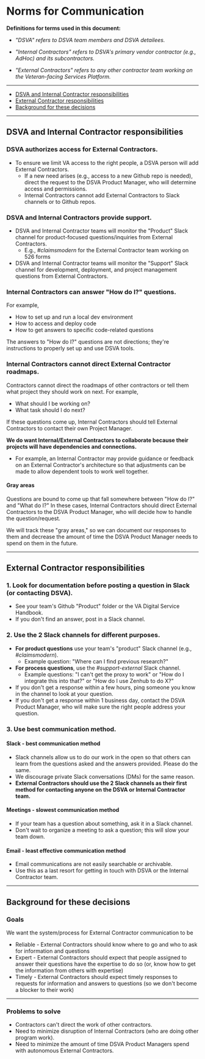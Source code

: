 # Norms for Communication

**Definitions for terms used in this document:**

* *"DSVA" refers to DSVA team members and DSVA detailees.*

* *"Internal Contractors" refers to DSVA's primary vendor contractor (e.g., AdHoc) and its subcontractors.*

* *"External Contractors" refers to any other contractor team working on the Veteran-facing Services Platform.*

<hr>

* [DSVA and Internal Contractor responsibilities](#dsva-and-internal-contractor-responsibilities)
* [External Contractor responsibilities](#external-contractor-responsibilities)
* [Background for these decisions](#background-for-these-decisions)

<hr>


## DSVA and Internal Contractor responsibilities

### DSVA authorizes access for External Contractors.

* To ensure we limit VA access to the right people, a DSVA person will add External Contractors.
  * If a new need arises (e.g., access to a new Github repo is needed), direct the request to the DSVA Product Manager, who will determine access and permissions.
  * Internal Contractors cannot add External Contractors to Slack channels or to Github repos.

### DSVA and Internal Contractors provide support.
* DSVA and Internal Contractor teams will monitor the "Product" Slack channel for product-focused questions/inquiries from External Contractors.
  * E.g., *#claimsmodern* for the External Contractor team working on 526 forms
* DSVA and Internal Contractor teams will monitor the "Support" Slack channel for development, deployment, and project management questions from External Contractors.


### Internal Contractors can answer "How do I?" questions.

For example,
* How to set up and run a local dev environment
* How to access and deploy code
* How to get answers to specific code-related questions

The answers to "How do I?" questions are not directions; they're instructions to properly set up and use DSVA tools.


### Internal Contractors cannot direct External Contractor roadmaps.

Contractors cannot direct the roadmaps of other contractors or tell them what project they should work on next. For example,
* What should I be working on?
* What task should I do next?

If these questions come up, Internal Contractors should tell External Contractors to contact their own Project Manager.

**We do want Internal/External Contractors to collaborate because their projects will have dependencies and connections.**
* For example, an Internal Contractor may provide guidance or feedback on an External Contractor's architecture so that adjustments can be made to allow dependent tools to work well together.


#### Gray areas

Questions are bound to come up that fall somewhere between "How do I?" and "What do I?" In these cases, Internal Contractors should direct External Contractors to the DSVA Product Manager, who will decide how to handle the question/request.

We will track these "gray areas," so we can document our responses to them and decrease the amount of time the DSVA Product Manager needs to spend on them in the future.


<hr>


## External Contractor responsibilities

### 1. Look for documentation before posting a question in Slack (or contacting DSVA).
* See your team's Github "Product" folder or the VA Digital Service Handbook.
* If you don't find an answer, post in a Slack channel.


### 2. Use the 2 Slack channels for different purposes.

* **For product questions** use your team's "product" Slack channel (e.g., *#claimsmodern*).
  * Example question: "Where can I find previous research?"
* **For process questions**, use the *#support-external* Slack channel.
  * Example questions: "I can't get the proxy to work" or "How do I integrate this into that?" or "How do I use Zenhub to do X?"
* If you don't get a response within a few hours, ping someone you know in the channel to look at your question.
* If you don't get a response within 1 business day, contact the DSVA Product Manager, who will make sure the right people address your question.


### 3. Use best communication method.

#### Slack - best communication method
* Slack channels allow us to do our work in the open so that others can learn from the questions asked and the answers provided. Please do the same.
* We discourage private Slack conversations (DMs) for the same reason.
* **External Contractors should use the 2 Slack channels as their first method for contacting anyone on the DSVA or Internal Contractor team.**


#### Meetings - slowest communication method
* If your team has a question about something, ask it in a Slack channel.
* Don't wait to organize a meeting to ask a question; this will slow your team down.


#### Email - least effective communication method
* Email communications are not easily searchable or archivable.
* Use this as a last resort for getting in touch with DSVA or the Internal Contractor team.


<hr>

## Background for these decisions

### Goals

We want the system/process for External Contractor communication to be

* Reliable - External Contractors should know where to go and who to ask for information and questions
* Expert - External Contractors should expect that people assigned to answer their questions have the expertise to do so (or, know how to get the information from others with expertise)
* Timely - External Contractors should expect timely responses to requests for information and answers to questions (so we don't become a blocker to their work)

<hr>

### Problems to solve

* Contractors can't direct the work of other contractors.
* Need to minimize disruption of Internal Contractors (who are doing other program work).
* Need to minimize the amount of time DSVA Product Managers spend with autonomous External Contractors.
